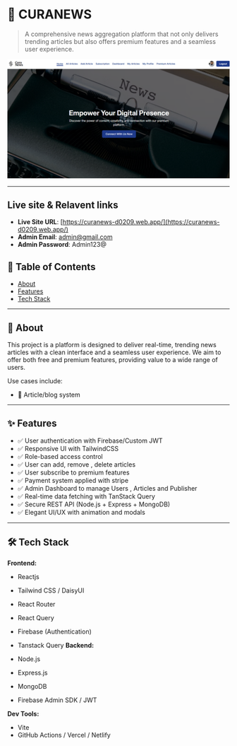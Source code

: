 # 🚀 CURANEWS

> A comprehensive news aggregation platform that not only delivers trending articles but also offers premium features and a seamless user experience.

![Project Screenshot](./project-screenshot.png)

---

## Live site & Relavent links

- **Live Site URL**: [https://curanews-d0209.web.app/](https://curanews-d0209.web.app/)
- **Admin Email**: admin@gmail.com
- **Admin Password**: Admin123@

## 📝 Table of Contents

- [About](#about)
- [Features](#features)
- [Tech Stack](#tech-stack)

---

## 📌 About

This project is a platform is designed to deliver real-time, trending news articles with a clean interface and a seamless user experience. We aim to offer both free and premium features, providing value to a wide range of users.

Use cases include:

- 📰 Article/blog system

---

## ✨ Features

- ✅ User authentication with Firebase/Custom JWT
- ✅ Responsive UI with TailwindCSS
- ✅ Role-based access control
- ✅ User can add, remove , delete articles
- ✅ User subscribe to premium features
- ✅ Payment system applied with stripe
- ✅ Admin Dashboard to manage Users , Articles and Publisher
- ✅ Real-time data fetching with TanStack Query
- ✅ Secure REST API (Node.js + Express + MongoDB)
- ✅ Elegant UI/UX with animation and modals

---

## 🛠️ Tech Stack

**Frontend:**

- Reactjs
- Tailwind CSS / DaisyUI
- React Router
- React Query
- Firebase (Authentication)
- Tanstack Query
  **Backend:**

- Node.js
- Express.js
- MongoDB
- Firebase Admin SDK / JWT

**Dev Tools:**

- Vite
- GitHub Actions / Vercel / Netlify
